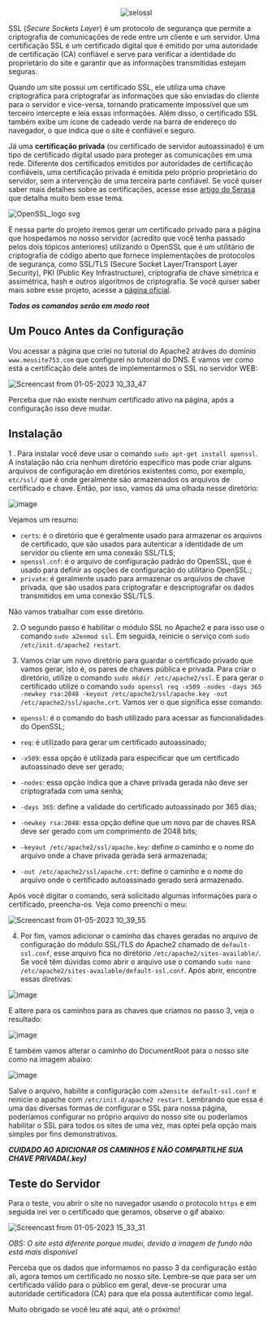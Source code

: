 <div align = "center">

![selossl](https://user-images.githubusercontent.com/104470835/235451273-7f503c14-db97-49ea-a806-b975355833fa.png)

</div>

SSL (*Secure Sockets Layer*) é um protocolo de segurança que permite a criptografia de comunicações de rede entre um cliente e um servidor. Uma certificação SSL é um certificado digital que é emitido por uma autoridade de certificação (CA) confiável e serve para verificar a identidade do proprietário do site e garantir que as informações transmitidas estejam seguras. 

Quando um site possui um certificado SSL, ele utiliza uma chave criptográfica para criptografar as informações que são enviadas do cliente para o servidor e vice-versa, tornando praticamente impossível que um terceiro intercepte e leia essas informações. Além disso, o certificado SSL também exibe um ícone de cadeado verde na barra de endereço do navegador, o que indica que o site é confiável e seguro.

Já uma **certificação privada** (ou certificado de servidor autoassinado) é um tipo de certificado digital usado para proteger as comunicações em uma rede. Diferente dos certificados emitidos por autoridades de certificação confiáveis, uma certificação privada é emitida pelo próprio proprietário do servidor, sem a intervenção de uma terceira parte confiável. Se você quiser saber mais detalhes sobre as certificações, acesse esse [artigo do Serasa](https://serasa.certificadodigital.com.br/blog/mercado/o-que-e-o-certificado-digital-ssl-e-como-ele-pode-proteger-informacoes/) que detalha muito bem esse tema.

![OpenSSL_logo svg](https://user-images.githubusercontent.com/104470835/235452740-38f52a3d-28cf-4036-b8ef-54306be97d06.png)

E nessa parte do projeto iremos gerar um certificado privado para a página que hospedamos no nosso servidor (acredito que você tenha passado pelos dois tópicos anteriores) utilizando o OpenSSL que é um utilitário de criptografia de código aberto que fornece implementações de protocolos de segurança, como SSL/TLS (Secure Socket Layer/Transport Layer Security), PKI (Public Key Infrastructure), criptografia de chave simétrica e assimétrica, hash e outros algoritmos de criptografia. Se você quiser saber mais sobre esse projeto, acesse a [página oficial](https://www.openssl.org/).

***Todos os comandos serão em modo root***

## Um Pouco Antes da Configuração

Vou acessar a página que criei no tutorial do Apache2 atráves do domínio `www.meusite753.com` que configurei no tutorial do DNS. E vamos ver como está a certificação dele antes de implementarmos o SSL no servidor WEB:

![Screencast from 01-05-2023 10_33_47](https://user-images.githubusercontent.com/104470835/235458887-ccf315e3-1a9a-434a-8e75-5af1aacdf861.gif)

Perceba que não existe nenhum certificado ativo na página, após a configuração isso deve mudar.

## Instalação

1 . Para instalar você deve usar o comando `sudo apt-get install openssl`. A instalação não cria nenhum diretório específico mas pode criar alguns arquivos de configuração em diretórios existentes como, por exemplo, `etc/ssl/` que é onde geralmente são armazenados os arquivos de certificado e chave. Então, por isso, vamos dá uma olhada nesse diretório:

![image](https://user-images.githubusercontent.com/104470835/235455061-a707a3d9-1393-485b-8297-39e1970f6a43.png)

Vejamos um resumo:

* `certs`: é o diretório que é geralmente usado para armazenar os arquivos de certificado, que são usados para autenticar a identidade de um servidor ou cliente em uma conexão SSL/TLS;
* `openssl.cnf`: é o arquivo de configuração padrão do OpenSSL, que é usado para definir as opções de configuração do utilitário OpenSSL.;
* `private`: é geralmente usado para armazenar os arquivos de chave privada, que são usados para criptografar e descriptografar os dados transmitidos em uma conexão SSL/TLS.

Não vamos trabalhar com esse diretório.

2. O segundo passo é habilitar o módulo SSL no Apache2 e para isso use o comando `sudo a2enmod ssl`. Em seguida, reinicie o serviço com `sudo /etc/init.d/apache2 restart`.

3. Vamos criar um novo diretório para guardar o certificado privado que vamos gerar, isto é, os pares de chaves pública e privada. Para criar o diretório, utilize o comando `sudo mkdir /etc/apache2/ssl`. E para gerar o certificado utilize o comando `sudo openssl req -x509 -nodes -days 365 -newkey rsa:2048 -keyout /etc/apache2/ssl/apache.key -out /etc/apache2/ssl/apache.crt`. Vamos ver o que significa esse comando:

* `openssl`: é o comando do bash utilizado para acessar as funcionalidades do OpenSSL;

* `req`: é utilizado para gerar um certificado autoassinado;

* `-x509`: essa opção é utilizada para especificar que um certificado autoassinado deve ser gerado;

* `-nodes`: essa opção indica que a chave privada gerada não deve ser criptografada com uma senha;

* `-days 365`: define a validade do certificado autoassinado por 365 dias;

* `-newkey rsa:2048`: essa opção define que um novo par de chaves RSA deve ser gerado com um comprimento de 2048 bits;

* `-keyout /etc/apache2/ssl/apache.key`: define o caminho e o nome do arquivo onde a chave privada gerada será armazenada;

* `-out /etc/apache2/ssl/apache.crt`: define o caminho e o nome do arquivo onde o certificado autoassinado gerado será armazenado.

Após você digitar o comando, será solicitado algumas informações para o certificado, preencha-os. Veja como preenchi o meu:

![Screencast from 01-05-2023 10_39_55](https://user-images.githubusercontent.com/104470835/235459996-6bea397f-4cf7-425d-878b-32f12e44aee8.gif)

4. Por fim, vamos adicionar o caminho das chaves geradas no arquivo de configuração do módulo SSL/TLS do Apache2 chamado de `default-ssl.conf`, esse arquivo fica no diretório `/etc/apache2/sites-available/`. Se você têm dúvidas como abrir o arquivo use o comando `sudo nano /etc/apache2/sites-available/default-ssl.conf`. Após abrir, encontre essas diretivas:

![image](https://user-images.githubusercontent.com/104470835/235463932-1d6d09e9-5d83-451d-bede-f217b555eaa0.png)

E altere para os caminhos para as chaves que criamos no passo 3, veja o resultado:

![image](https://user-images.githubusercontent.com/104470835/235473308-c5c69c69-a3ab-4395-bb44-3bbbd460b7f7.png)

E também vamos alterar o caminho do DocumentRoot para o nosso site como na imagem abaixo: 

![image](https://user-images.githubusercontent.com/104470835/235505344-222c00a4-4ece-4e37-aef0-8491365520f3.png)

Salve o arquivo, habilite a configuração com `a2ensite default-ssl.conf` e reinicie o apache com `/etc/init.d/apache2 restart`. Lembrando que essa é uma das diversas formas de configurar o SSL para nossa página, poderíamos configurar no próprio arquivo do nosso site ou poderíamos habilitar o SSL para todos os sites de uma vez, mas optei pela opção mais simples por fins demonstrativos.

***CUIDADO AO ADICIONAR OS CAMINHOS E NÃO COMPARTILHE SUA CHAVE PRIVADA(.key)***

## Teste do Servidor

Para o teste, vou abrir o site no navegador usando o protocolo `https` e em seguida irei ver o certificado que geramos, observe o gif abaixo:

![Screencast from 01-05-2023 15_33_31](https://user-images.githubusercontent.com/104470835/235507704-dc083dce-d75a-4e3e-b4dc-f437df11843c.gif)

*OBS: O site está diferente porque mudei, devido a imagem de fundo não está mais disponível*

Perceba que os dados que informamos no passo 3 da configuração estão ali, agora temos um certificado no nosso site. Lembre-se que para ser um certificado válido para o público em geral, deve-se procurar uma autoridade certificadora (CA) para que ela possa autentificar como legal.

Muito obrigado se você leu até aqui, até o próximo!



